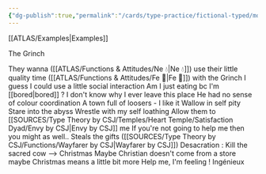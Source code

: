 ```yaml
---
{"dg-publish":true,"permalink":"/cards/type-practice/fictional-typed/movies/comedy/the-grinch/","created":"2022-12-13T22:16:55.816+01:00","updated":"2023-04-06T19:47:55.051+02:00"}
---
```



[[ATLAS/Examples\|Examples]]

The Grinch 

They wanna ([[ATLAS/Functions & Attitudes/Ne 💧\|Ne 💧]]) use their little quality time ([[ATLAS/Functions & Attitudes/Fe 💉\|Fe 💉]]) with the Grinch 
I guess I could use a little social interaction 
Am I just eating bc I'm [[bored\|bored]] ? 
I don't know why I ever leave this place 
He had no sense of colour coordination
A town full of loosers - I like it 
Wallow in self pity
Stare into the abyss 
Wrestle with my self loathing 
Allow them to [[SOURCES/Type Theory by CSJ/Temples/Heart Temple/Satisfaction Dyad/Envy by CSJ\|Envy by CSJ]] me 
If you're not going to help me then you might as well..
Steals the gifts ([[SOURCES/Type Theory by CSJ/Functions/Wayfarer by CSJ\|Wayfarer by CSJ]])
Desacration : Kill the sacred cow --> Christmas 
Maybe Christian doesn't come from a store maybe Christmas means a little bit more
Help me, I'm feeling ! 
Ingénieux
